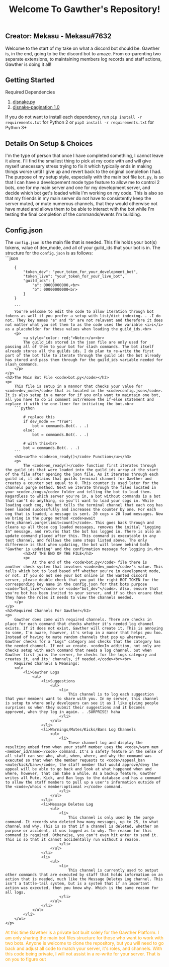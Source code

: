 <header>
    <h1>Welcome To Gawther's Repository!</h1>
</header>
<body>
    <h2>Creator: Mekasu - Mekasu#7632</h2>
    <p>
        Welcome to the start of my take on what a discord bot should be.
        Gawther is, in the end, going to be the discord bot to amaze.
        From co-parenting two separate extensions, to maintaining members
        log records and staff actions, Gawther is doing it all!
    </p>
    <h2>Getting Started</h2>
    <p>
        Required Dependencies
        <ol>
            <li><a href="https://docs.disnake.dev/en/latest/">disnake.py</a></li>
            <li><a href="https://pypi.org/project/disnake-pagination/">disnake-pagination 1.0</a></li>
        </ol>
        If you do not want to install each dependency, run <code>pip install -r requirements.txt</code> for Python 2 or
        <code>pip3 install -r requirements.txt</code> for Python 3+
    </p>
    <h2>Details On Setup &  Choices</h2>
    <p>
        I'm the type of person that once I have completed something, I cannot leave it alone. I'll find the smallest thing to pick at my code with and will give myself unecessary stress trying to fix it which typically ends in making things worse until I give up and revert back to the original completion I had. The purpose of my setup style, especially with the main bot file <code>bot.py</code>, is so that I can have a developement mode type feature to allow me to control 2 bots, one for my main server and one for my development server, and decide which bot get's loaded while I'm working on my code. This is also so that my friends in my main server do not have to consistently keep the server muted, or mute numerous channels, that they would otherwise not have muted and allows them to be able to interact with the bot while I'm testing the final completion of the commands/events I'm building. 
    </p>
    <h2>Config.json</h2>
    <p>
        The <code>config.json</code> is the main file that is needed. This file holds your bot(s) tokens, value of dev_mode, and all of your guild_ids that your bot is in. The structure for the
        <code>config.json</code> is as follows:<br>
        ```json

        {
            "token_dev": "your_token_for_your_development_bot",
            "token_live": "your_token_for_your_live_bot",
            "guild_ids": {
                "a": 00000000000,<br>
                "b": 00000000000<br>
            }
        }

        ```
        You're welcome to edit the code to allow iteration through bot tokens as well if you prefer a setup with list/dict indexing. . .I do not. They key names "a" and "b" are not relavent and therefore it does not matter what you set them to as the code uses the variable <i>i</i> as a placeholder for those values when loading the guild_ids.<br>
        <p>
            <u style="color: red;">Note:</u><br>
            The guild_ids stored in the json file are only used for passing all of them to your bot for slash commands. The bot itself already stores all the guilds ids. I do plan to re-write the first part of the bot file to iterate through the guild ids the bot already has stored and pass them through for the guild_ids variable needed for slash_commands.
        </p>
    </p>
    <h2>The Main Bot File <code>bot.py</code></h2>
    <p>
        This file is setup in a mannor that checks your value for <code>dev_mode</code> that is located in the <code>config.json</code>. It is also setup in a manor for if you only want to maintain one bot, all you have to do is comment out/remove the if-else statement and replace it with the one-liner for initiating the bot.<br>
        ```python

            # replace this
            if dev_mode == "True":
                bot = commands.Bot(. . .)
            else:
                bot = commands.Bot(. . .)

            # with this<br>
            bot = commands.Bot(. . .)
        ```
        <h3><u>The <code>on_ready()</code> Function</u></h3>
        <p>
            The <code>on_ready()</code> function first iterates through the guild_ids that were loaded into the guild_ids array at the start of the file after opening the json file. As it iterates through each guild id, it obtains that guilds terminal channel for Gawther and creates a counter set equal to 0. This counter is used later for the channels purge method. Next we iterate through the files located in your <code>./cogs</code> folder and telling the bot to load them. Regardless to which server you're in, a bot without commands is a bot that can't do anything, so you'll want to load your cogs in. While loading each cog, the bot tells the terminal channel that each cog has been loaded successfully and increases the counter by one. For each cog that is loaded, a message is sent. 20 cogs = 20 load messages. Now we bring in the purge method <code>await term_channel.purge(limit=count)</code>. This goes back through and cleans up all those cog loaded messages, removes the initial "Logging In" message, and returns that the bot has logged in. There is also an update command placed after this. This command is executable in any text channel, and follows the same steps listed above. The only difference is that when updating, the bot will leave behind both "Gawther is updating" and the confirmation message for logging in.<br>
            <h3>AT THE END OF THE FILE</h3>
            <p>
                At the end of the <code>bot.py</code> file there is another check system that involves <code>dev_mode</code>'s value. This tells which bot to load based off whether you're in development mode, or not. If you do not see your bot online in the wanted discord server, please double check that you put the right BOT TOKEN for the corresponding key name in the config.json for that bots purpose <code>"bot_live"</code> or <code>"bot_dev"</code>. Also, ensure that you're bot has been invited to your server, and if so then ensure that they have the roles it needs to view the channels needed.
        </p>
    </p>
    <h2>Required Channels For Gawther</h2>
    <p>
        Gawther does come with required channels. There are checks in place for each command that checks whether it's needed log channel exists. If it does not exist, Gawther will create it. This is annoying to some, I'm aware, however, it's setup in a manor that helps you too. Instead of having to mute random channels that pop up wherever, Gawther checks for a "Logs" category and checks that the category has the needed channel. If not => create. <code>In addition, not only are checks setup with each command that needs a log channel, but when Gawther first joins the server, he checks for the logs category and creates it, and its' channels, if needed.</code><br><br>
        Required Channels & Meanings:
        <ol>
            <li>Gawther Logs
                <ul>
                    <li>Suggestions
                        <ul>
                            <li>
                                This channel is to log each suggestion that your members want to share with you. In my server, this channel is setup to where only developers can see it as I like giving people surprises so when they submit their suggestions and it becomes approved, when they log in again. . .SURPRISE! haha
                            </li>
                        </ul>
                    </li>
                    <li>Warnings/Mutes/Kicks/Bans Log Channels
                        <ul>
                            <li>
                                These channel log and display the resulting embed from when your staff member uses the <code>/warn_mem <member_id/name></code> command. It's a safety feature in the sense of all staff can see who, what, when, where, and why the command was executed so that when the member requests to <code>/appeal_ban <mute/kick/ban></code>, the staff member that would approve/deny the appeal will be able to go back and look at what happened when and where, however, that can take a while. As a backup feature, Gawther writes all Mute, Kick, and Ban logs to the database and has a command to allow the staff members to pull up a user's information outside of the <code>/whois < member:optional ></code> command.
                            </li>
                        </ul>
                    </li>
                    <li>Message Deletes Log
                        <ul>
                            <li>
                                This channel is only used by the purge command. It records who deleted how many messages, up to 25, in what channel and why. This is so that if a channel is deleted, whether on purpose or accident, it was logged as to why. The reason for this command is required. Otherwise, you can't even hit enter to send it. This is so that it cannot accidentally run without a reason.
                            </li>
                        </ul>
                    </li>
                    <li>
                        <ul>
                            <li>
                                This channel is currently used to output other commands that are executed by staff that holds information on an action that is needed, much like the Message Deletes Log channel. This isn't a tattle-tail system, but is a system that if an important action was executed, then you know why. Which is the same reason for all logs. 
                            </li>
                        </ul>
                    </li>
                </ul>
            </li>
        </ol>
    </p>
</body>
<footer>
    <footer style="color: orange;">At this time Gawther is a private bot built solely for the Gawther Platform. I am only sharing the main bot files structure for those who want to work with two bots. Anyone is welcome to clone the repository, but you will need to go back and adjust all code to match your server, it's roles, and channels. With this code being private, I will not assist in a re-write for your server. That is on you to figure out</footer>
</footer>
